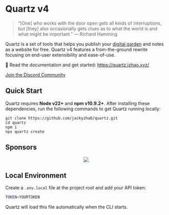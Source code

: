 # Quartz v4

> “[One] who works with the door open gets all kinds of interruptions, but [they] also occasionally gets clues as to what the world is and what might be important.” — Richard Hamming

Quartz is a set of tools that helps you publish your [digital garden](https://jzhao.xyz/posts/networked-thought) and notes as a website for free.
Quartz v4 features a from-the-ground rewrite focusing on end-user extensibility and ease-of-use.

🔗 Read the documentation and get started: https://quartz.jzhao.xyz/

[Join the Discord Community](https://discord.gg/cRFFHYye7t)

## Quick Start

Quartz requires **Node v22+** and **npm v10.9.2+**. After installing these
dependencies, run the following commands to get Quartz running locally:

```shell
git clone https://github.com/jackyzha0/quartz.git
cd quartz
npm i
npx quartz create
```

## Sponsors

  <p align="center">
    <a href="https://github.com/sponsors/jackyzha0">
      <img src="https://cdn.jsdelivr.net/gh/jackyzha0/jackyzha0/sponsorkit/sponsors.svg" />
    </a>
  </p>

## Local Environment

Create a `.env.local` file at the project root and add your API token:

```bash
TOKEN=YOURTOKEN
```

Quartz will load this file automatically when the CLI starts.

